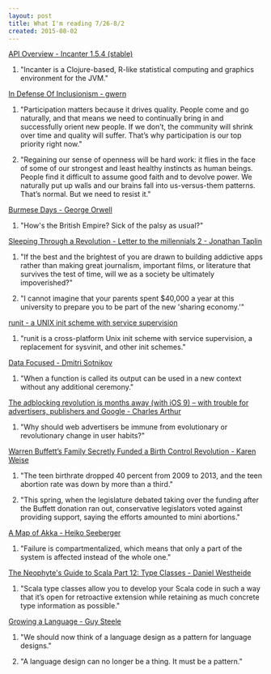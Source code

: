 ```yaml
---
layout: post
title: What I'm reading 7/26-8/2
created: 2015-08-02
---
```


[API Overview - Incanter 1.5.4 (stable)](http://liebke.github.io/incanter/)
1.  "Incanter is a Clojure-based, R-like statistical computing and graphics environment for the JVM."


[In Defense Of Inclusionism - gwern](http://www.gwern.net/In%2520Defense%2520Of%2520Inclusionism)
1.  "Participation matters because it drives quality. People come and go naturally, and that means we need to continually bring in and successfully orient new people. If we don’t, the community will shrink over time and quality will suffer. That’s why participation is our top priority right now."

2.  "Regaining our sense of openness will be hard work: it flies in the face of some of our strongest and least healthy instincts as human beings. People find it difficult to assume good faith and to devolve power. We naturally put up walls and our brains fall into us-versus-them patterns. That’s normal. But we need to resist it."


[Burmese Days - George Orwell](http://www.amazon.com/Burmese-Days-Novel-George-Orwell/dp/0156148501)
1.  "How's the British Empire? Sick of the palsy as usual?"


[Sleeping Through a Revolution - Letter to the millennials 2 - Jonathan Taplin](https://medium.com/aspen-ideas/sleeping-through-a-revolution-8c4b147463e5)
1.  "If the best and the brightest of you are drawn to building addictive apps rather than making great journalism, important films, or literature that survives the test of time, will we as a society be ultimately impoverished?"

2.  "I cannot imagine that your parents spent $40,000 a year at this university to prepare you to be part of the new 'sharing economy.'"

[runit - a UNIX init scheme with service supervision](http://smarden.org/runit/index.html)
1.  "runit is a cross-platform Unix init scheme with service supervision, a replacement for sysvinit, and other init schemes."


[Data Focused - Dmitri Sotnikov](http://yogthos.net/posts/2015-07-07-Data-Focused.html)
1.  "When a function is called its output can be used in a new context without any additional ceremony."


[The adblocking revolution is months away (with iOS 9) – with trouble for advertisers, publishers and Google - Charles Arthur](https://theoverspill.wordpress.com/2015/07/30/the-adblocking-revolution-is-months-away-with-ios-9-with-trouble-for-advertisers-publishers-and-google/)
1.  "Why should web advertisers be immune from evolutionary or revolutionary change in user habits?"


[Warren Buffett’s Family Secretly Funded a Birth Control Revolution - Karen Weise](http://www.bloomberg.com/news/articles/2015-07-30/warren-buffett-s-family-secretly-funded-a-birth-control-revolution?)
1.  "The teen birthrate dropped 40 percent from 2009 to 2013, and the teen abortion rate was down by more than a third."

2.  "This spring, when the legislature debated taking over the funding after the Buffett donation ran out, conservative legislators voted against providing support, saying the efforts amounted to mini abortions."


[A Map of Akka - Heiko Seeberger](https://blog.codecentric.de/en/2015/07/a-map-of-akka)
1.  "Failure is compartmentalized, which means that only a part of the system is affected instead of the whole one."


[The Neophyte's Guide to Scala Part 12: Type Classes - Daniel Westheide](http://danielwestheide.com/blog/2013/02/06/the-neophytes-guide-to-scala-part-12-type-classes.html)
1.  "Scala type classes allow you to develop your Scala code in such a way that it’s open for retroactive extension while retaining as much concrete type information as possible."

[Growing a Language - Guy Steele](https://www.youtube.com/watch?v%3D_ahvzDzKdB0i)
1.  "We should now think of a language design as a pattern for language designs."

2.  "A language design can no longer be a thing. It must be a pattern."
